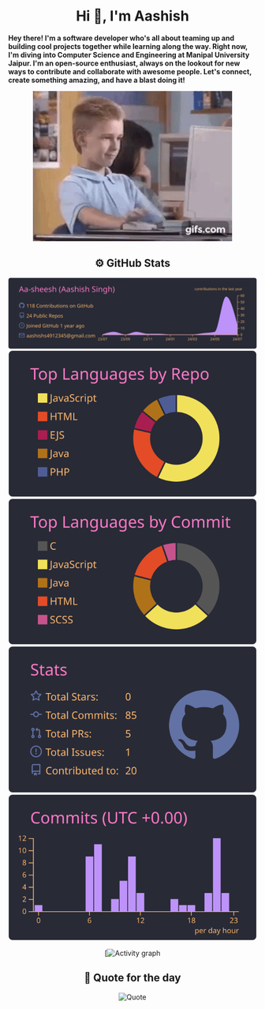 <div align="center">
<h1>Hi 👋, I'm Aashish</h1>

<!-- [![Readme Quotes](https://quotes-github-readme.vercel.app/api?type=horizontal)]
 -->
<div align="left">
 
**Hey there! I'm a software developer who's all about teaming up and building cool projects together while learning along the way. Right now, I'm diving into Computer Science and Engineering at Manipal University Jaipur. I'm an open-source enthusiast, always on the lookout for new ways to contribute and collaborate with awesome people. Let's connect, create something amazing, and have a blast doing it!** <br/>

</div>

<!-- ![Developer gif](./public/web-webdevelopper.gif) -->
<div class="image" align="center">
<img src="./public/web-webdevelopper.gif" title="Developer gif" width="80%"/>
</div>


## ⚙️  GitHub Stats


 [![Profile Summary](https://raw.githubusercontent.com/Aa-sheesh/Aa-sheesh/master/profile-summary-card-output/dracula/0-profile-details.svg)](https://github.com/vn7n24fzkq/github-profile-summary-cards)
 [![Top languages using repos](https://raw.githubusercontent.com/Aa-sheesh/Aa-sheesh/master/profile-summary-card-output/dracula/1-repos-per-language.svg)](https://github.com/vn7n24fzkq/github-profile-summary-cards)
 [![Top languages using commits](https://raw.githubusercontent.com/Aa-sheesh/Aa-sheesh/master/profile-summary-card-output/dracula/2-most-commit-language.svg)](https://github.com/vn7n24fzkq/github-profile-summary-cards)
 [![Stats](https://raw.githubusercontent.com/Aa-sheesh/Aa-sheesh/master/profile-summary-card-output/dracula/3-stats.svg)](https://github.com/vn7n24fzkq/github-profile-summary-cards)
 [![Productive time](https://raw.githubusercontent.com/Aa-sheesh/Aa-sheesh/master/profile-summary-card-output/dracula/4-productive-time.svg)](https://github.com/vn7n24fzkq/github-profile-summary-cards)

<div width="50%" class="image" align="center">
 
 [![Activity graph](https://github-readme-activity-graph.vercel.app/graph?username=Aa-sheesh&bg_color=000000&color=ffffff&line=ffffff&point=04ff00&area=true&hide_border=true) 

</div>

## 💭  Quote for the day


![Quote](https://github-readme-quotes-bay.vercel.app/quote?&theme=dracula)
</div>
